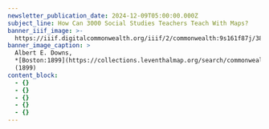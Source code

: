 ```yaml
---
newsletter_publication_date: 2024-12-09T05:00:00.000Z
subject_line: How Can 3000 Social Studies Teachers Teach With Maps?
banner_iiif_image: >-
  https://iiif.digitalcommonwealth.org/iiif/2/commonwealth:9s161f87j/383,1207,7070,946/1450,/0/default.jpg
banner_image_caption: >
  Albert E. Downs,
  *[Boston:1899](https://collections.leventhalmap.org/search/commonwealth:9s161f868)*
  (1899)
content_block:
  - {}
  - {}
  - {}
  - {}
  - {}
---
```



